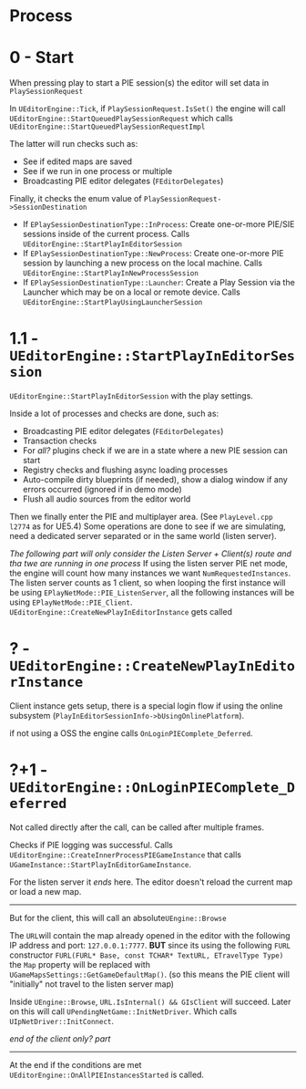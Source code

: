 
# Process

# 0 - Start
When pressing play to start a PIE session(s) the editor will set data in `PlaySessionRequest`

In `UEditorEngine::Tick`, if `PlaySessionRequest.IsSet()` the engine will call 
`UEditorEngine::StartQueuedPlaySessionRequest` which calls `UEditorEngine::StartQueuedPlaySessionRequestImpl`

The latter will run checks such as:
- See if edited maps are saved
- See if we run in one process or multiple
- Broadcasting PIE editor delegates (`FEditorDelegates`)

Finally, it checks the enum value of `PlaySessionRequest->SessionDestination`
- If `EPlaySessionDestinationType::InProcess`: Create one-or-more PIE/SIE sessions inside of the current process. Calls `UEditorEngine::StartPlayInEditorSession`
- If `EPlaySessionDestinationType::NewProcess`: Create one-or-more PIE session by launching a new process on the local machine. Calls `UEditorEngine::StartPlayInNewProcessSession`
- If `EPlaySessionDestinationType::Launcher`: Create a Play Session via the Launcher which may be on a local or remote device. Calls `UEditorEngine::StartPlayUsingLauncherSession`
# 1.1 - `UEditorEngine::StartPlayInEditorSession`
`UEditorEngine::StartPlayInEditorSession` with the play settings.

Inside a lot of processes and checks are done, such as:
- Broadcasting PIE editor delegates (`FEditorDelegates`)
- Transaction checks
- For *all?* plugins check if we are in a state where a new PIE session can start
- Registry checks and flushing async loading processes
- Auto-compile dirty blueprints (if needed), show a dialog window if any errors occurred (ignored if in demo mode)
- Flush all audio sources from the editor world

Then we finally enter the PIE and multiplayer area. (See `PlayLevel.cpp l2774` as for UE5.4)
Some operations are done to see if we are simulating, need a dedicated server separated or in the same world (listen server).

*The following part will only consider the Listen Server + Client(s) route and tha twe are running in one process*
If using the listen server PIE net mode, the engine will count how many instances we want `NumRequestedInstances`.
The listen server counts as 1 client, so when looping the first instance will be using `EPlayNetMode::PIE_ListenServer`, all the following instances will be using `EPlayNetMode::PIE_Client`.
`UEditorEngine::CreateNewPlayInEditorInstance` gets called
# ? - `UEditorEngine::CreateNewPlayInEditorInstance`

Client instance gets setup, there is a special login flow if using the online subsystem (`PlayInEditorSessionInfo->bUsingOnlinePlatform`).

if not using a OSS the engine calls `OnLoginPIEComplete_Deferred`.

# ?+1 - `UEditorEngine::OnLoginPIEComplete_Deferred`

Not called directly after the call, can be called after multiple frames.

Checks if PIE logging was successful.
Calls `UEditorEngine::CreateInnerProcessPIEGameInstance` that  calls `UGameInstance::StartPlayInEditorGameInstance`. 

For the listen server it *ends* here. The editor doesn't reload the current map or load a new map.

---
But for the client, this will call an absolute`UEngine::Browse` 

The `URL`will contain the map already opened in the editor with the following IP address and port: `127.0.0.1:7777`.
**BUT** since its using the following `FURL` constructor `FURL(FURL* Base, const TCHAR* TextURL, ETravelType Type)` the `Map` property will be replaced with `UGameMapsSettings::GetGameDefaultMap()`. (so this means the PIE client will "initially" not travel to the listen server map)

Inside `UEngine::Browse`, `URL.IsInternal() && GIsClient` will succeed.
Later on this will call `UPendingNetGame::InitNetDriver`. Which calls `UIpNetDriver::InitConnect`.

*end of the client only? part*

---

At the end if the conditions are met `UEditorEngine::OnAllPIEInstancesStarted` is called.
